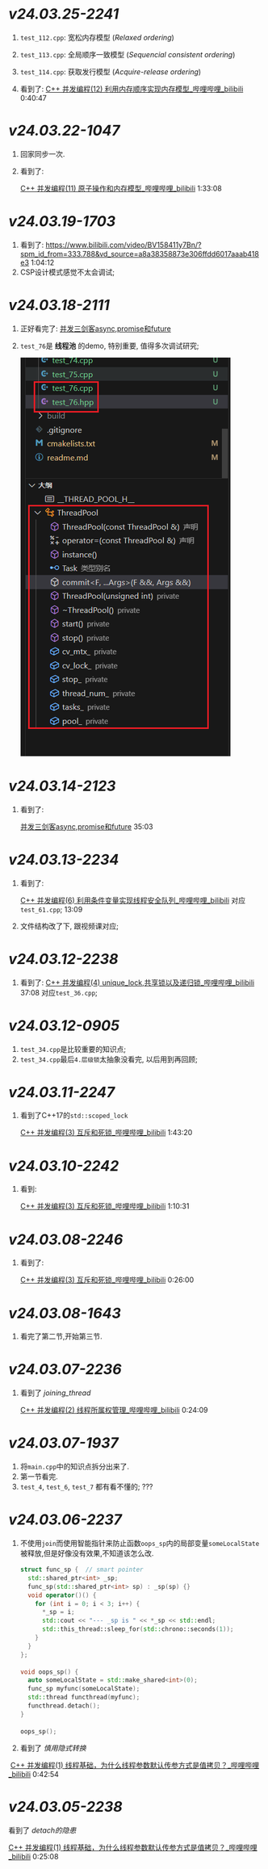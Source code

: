 # *v24.03.25-2241*
1. `test_112.cpp`: 宽松内存模型 (*Relaxed ordering*)

2. `test_113.cpp`: 全局顺序一致模型 (*Sequencial consistent ordering*)

3. `test_114.cpp`: 获取发行模型 (*Acquire-release ordering*)

4. 看到了: [C++ 并发编程(12) 利用内存顺序实现内存模型_哔哩哔哩_bilibili](https://www.bilibili.com/video/BV1Cc411Z7cn/?spm_id_from=333.788&vd_source=a8a38358873e306ffdd6017aaab418e3) 0:40:47

# *v24.03.22-1047*
1. 回家同步一次.

2. 看到了:

   [C++ 并发编程(11) 原子操作和内存模型_哔哩哔哩_bilibili](https://www.bilibili.com/video/BV1m84y1d7rS/?spm_id_from=333.788&vd_source=a8a38358873e306ffdd6017aaab418e3) 1:33:08

# *v24.03.19-1703*
1. 看到了: https://www.bilibili.com/video/BV158411y7Bn/?spm_id_from=333.788&vd_source=a8a38358873e306ffdd6017aaab418e3 1:04:12
2. CSP设计模式感觉不太会调试;


# *v24.03.18-2111*
1. 正好看完了: [并发三剑客async,promise和future](https://www.bilibili.com/video/BV18w411i74T/?spm_id_from=333.788&vd_source=a8a38358873e306ffdd6017aaab418e3)

2. `test_76`是 **线程池** 的demo, 特别重要, 值得多次调试研究;

   ![image-20240318211554650](readme.assets/image-20240318211554650.png)

# *v24.03.14-2123*

1. 看到了:

   [并发三剑客async,promise和future](https://www.bilibili.com/video/BV18w411i74T/?spm_id_from=333.788&vd_source=a8a38358873e306ffdd6017aaab418e3) 35:03

# *v24.03.13-2234*

1. 看到了:

   [C++ 并发编程(6) 利用条件变量实现线程安全队列_哔哩哔哩_bilibili](https://www.bilibili.com/video/BV1934y1N7Nb/?spm_id_from=333.788&vd_source=a8a38358873e306ffdd6017aaab418e3) 
   对应`test_61.cpp`; 13:09

2. 文件结构改了下, 跟视频课对应;

# *v24.03.12-2238*

1. 看到了:
   [C++ 并发编程(4) unique_lock,共享锁以及递归锁_哔哩哔哩_bilibili](https://www.bilibili.com/video/BV1wz4y1T7fN/?spm_id_from=333.788&vd_source=a8a38358873e306ffdd6017aaab418e3) 37:08
   对应`test_36.cpp`;

# *v24.03.12-0905*
1. `test_34.cpp`是比较重要的知识点;
2. `test_34.cpp`最后`4.层级锁`太抽象没看完, 以后用到再回顾;

# *v24.03.11-2247*

1. 看到了C++17的`std::scoped_lock`

   [C++ 并发编程(3) 互斥和死锁_哔哩哔哩_bilibili](https://www.bilibili.com/video/BV1AN4y1o78q/?spm_id_from=333.788&vd_source=a8a38358873e306ffdd6017aaab418e3) 1:43:20

# *v24.03.10-2242*

1. 看到:

   [C++ 并发编程(3) 互斥和死锁_哔哩哔哩_bilibili](https://www.bilibili.com/video/BV1AN4y1o78q/?spm_id_from=333.788&vd_source=a8a38358873e306ffdd6017aaab418e3) 1:10:31

# *v24.03.08-2246*

1. 看到了:

   [C++ 并发编程(3) 互斥和死锁_哔哩哔哩_bilibili](https://www.bilibili.com/video/BV1AN4y1o78q/?spm_id_from=333.788&vd_source=a8a38358873e306ffdd6017aaab418e3) 0:26:00

# *v24.03.08-1643*

1. 看完了第二节,开始第三节.

# *v24.03.07-2236*
1. 看到了 *joining_thread*

   [C++ 并发编程(2) 线程所属权管理_哔哩哔哩_bilibili](https://www.bilibili.com/video/BV1v8411R7hD/?spm_id_from=333.788&vd_source=a8a38358873e306ffdd6017aaab418e3) 0:24:09

# *v24.03.07-1937*
1. 将`main.cpp`中的知识点拆分出来了.
2. 第一节看完.
3. `test_4`, `test_6`, `test_7` 都有看不懂的; ???

# *v24.03.06-2237*
1. 不使用`join`而使用智能指针来防止函数`oops_sp`内的局部变量`someLocalState`被释放,但是好像没有效果,不知道该怎么改.

   ```cpp
   struct func_sp {  // smart pointer
     std::shared_ptr<int> _sp;
     func_sp(std::shared_ptr<int> sp) : _sp(sp) {}
     void operator()() {
       for (int i = 0; i < 3; i++) {
         *_sp = i;
         std::cout << "--- _sp is " << *_sp << std::endl;
         std::this_thread::sleep_for(std::chrono::seconds(1));
       }
     }
   };
   
   void oops_sp() {
     auto someLocalState = std::make_shared<int>(0);
     func_sp myfunc(someLocalState);
     std::thread functhread(myfunc);
     functhread.detach();
   }
   
   oops_sp();
   ```

2. 看到了 *慎用隐式转换*

​	[C++ 并发编程(1) 线程基础，为什么线程参数默认传参方式是值拷贝？_哔哩哔哩_bilibili](https://www.bilibili.com/video/BV1FP411x73X/?spm_id_from=333.999.0.0&vd_source=a8a38358873e306ffdd6017aaab418e3) 0:42:54



# *v24.03.05-2238*
看到了 *detach的隐患*

[C++ 并发编程(1) 线程基础，为什么线程参数默认传参方式是值拷贝？_哔哩哔哩_bilibili](https://www.bilibili.com/video/BV1FP411x73X/?spm_id_from=333.788&vd_source=a8a38358873e306ffdd6017aaab418e3) 0:25:08
